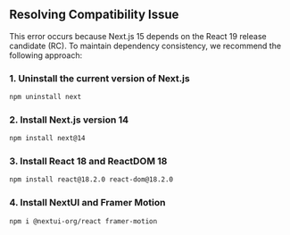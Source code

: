 ## Resolving Compatibility Issue

This error occurs because Next.js 15 depends on the React 19 release candidate (RC). To maintain dependency consistency, we recommend the following approach:

### 1. Uninstall the current version of Next.js
```bash
npm uninstall next
```

### 2. Install Next.js version 14
```bash
npm install next@14
```

### 3. Install React 18 and ReactDOM 18
```bash
npm install react@18.2.0 react-dom@18.2.0
```

### 4. Install NextUI and Framer Motion
```bash
npm i @nextui-org/react framer-motion
```


